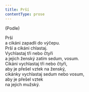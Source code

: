 ```yaml
---
title: Prší
contentType: prose
---
```


(Podle)

Prší  
a cikáni zapadli do výčepu.  
Prší a cikáni chlastaj.  
Vychlastaj tři nebo čtyři  
a jejich ženský zatím sedum, vosum.  
Cikáni vychlastaj tři nebo čtyři,  
aby je přešel vztek na ženský,  
cikánky vychlastaj sedum nebo vosum,  
aby je přešel vztek  
na jejich mužský.

